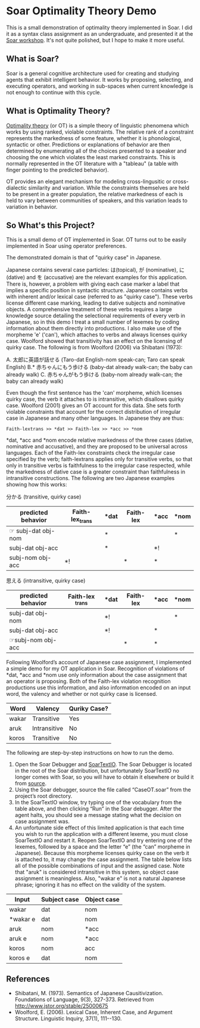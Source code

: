 Soar Optimality Theory Demo
===========================

This is a small demonstration of optimality theory implemented in Soar. I did it as a syntax class assignment as an undergraduate, and presented it at the [Soar workshop](http://ai.eecs.umich.edu/soar/sitemaker/workshop/32/). It's not quite polished, but I hope to make it more useful.

What is Soar?
-------------
Soar is a general cognitive architecture used for creating and studying agents that exhibit intelligent behavior. It works by proposing, selecting, and executing operators, and working in sub-spaces when current knowledge is not enough to continue with this cycle.

What is Optimality Theory?
--------------------------

[Optimality theory](http://en.wikipedia.org/wiki/Optimality_theory) (or OT) is a simple theory of linguistic phenomena which works by using ranked, violable constraints. The relative rank of a constraint represents the markedness of some feature, whether it is phonological, syntactic or other. Predictions or explanations of behavior are then determined by enumerating all of the choices presented to a speaker and choosing the one which violates the least marked constraints. This is normally represented in the OT literature with a "tableau" (a table with finger pointing to the predicted behavior). 

OT provides an elegant mechanism for modeling  cross-lingusitic or cross-dialectic similarity and variation. While the constraints themselves are held to be present in a greater population, the relative markedness of each is held to vary between communities of speakers, and this variation leads to variation in behavior.

So What's this Project?
---------------------
This is a small demo of OT implemented in Soar. OT turns out to be easily implemented in Soar using operator preferences. 

The demonstrated domain is that of "quirky case" in Japanese.

Japanese contains several case particles: は(topical), が (nominative), に (dative) and を (accusative) are the relevant examples for this application. There is, however, a problem with giving each case marker a label that implies a specific position in syntactic structure. Japanese contains verbs with inherent and/or lexical case (referred to as "quirky case"). These verbs license different case marking, leading to dative subjects and nominative objects. A comprehensive treatment of these verbs requires a large knowledge source detailing the selectional requirements of every verb in Japanese, so in this demo I treat a small number of lexemes by coding information about them directly into productions. I also make use of the morpheme 'e' ('can'), which attaches to verbs and always licenses quirky case. Woolford showed that transitivity has an effect on the licensing of quirky case. The following is from Woolford (2006) via Shibatani (1973):

A. 太郎に英語が話せる (Taro-dat English-nom speak-can; Taro can speak English)
B.* 赤ちゃんにもう歩ける (baby-dat already walk-can; the baby can already walk)
C. 赤ちゃんがもう歩ける (baby-nom already walk-can; the baby can already walk)

Even though the first sentence has the 'can' morpheme, which licenses quirky case, the verb it attaches to is intransitive, which disallows quirky case. Woolford (2001) gives an OT account for this data. She sets forth violable constraints that account for the correct distribution of irregular case in Japanese and many other languages. In Japanese they are thus:

    Faith-lextrans >> *dat >> Faith-lex >> *acc >> *nom

*dat, *acc and *nom encode relative markedness of the three cases (dative, nominative and accusative), and they are proposed to be universal across languages. Each of the Faith-lex constraints check the irregular case specified by the verb; faith-lextrans applies only for transitive verbs, so that only in transitive verbs is faithfulness to the irregular case respected, while the markedness of dative case is a greater constraint than faithfulness in intransitive constructions. The following are two Japanese examples showing how this works:

分かる (transitive, quirky case) 

| predicted behavior|  Faith-lex<sub>trans</sub> | *dat | Faith-lex | *acc | *nom |
|-------------------|----------|------|-----------|------|---|
|☞ subj-dat obj-nom |          |   *  |           |      | * |
|subj-dat obj-acc    |          |   *  |           |  *!  |   |   
|subj-nom obj-acc    |    *!    |      |     *     |   *  |   |   

思える (intransitive, quirky case) 

|predicted behavior| Faith-lex <sub>trans</sub> | *dat  |  Faith-lex |   *acc  |  *nom |
|------------------|---|----|---|---|---|
|subj-dat obj-nom  |   | *! |   |   | * |
|subj-dat obj-acc  |   | *! |   | * |   |
|☞subj-nom obj-acc|   |    | * | * |   |

Following Woolford’s account of Japanese case assignment, I implemented a simple demo for my OT application in Soar. Recognition of violations of *dat, *acc and *nom use only information about the case assignment that an operator is proposing. Both of the Faith-lex violation recognition productions use this information, and also information encoded on an input word, the valency and whether or not quirky case is licensed. 

Word  | Valency      | Quriky Case?
------|--------------|-------------
wakar | Transitive   | Yes
aruk  | Intransitive | No
koros | Transitive   | No

The following are step-by-step instructions on how to run the demo.

1. Open the Soar Debugger and [SoarTextIO](http://soar.eecs.umich.edu/articles/downloads/domains/175-soartext-io). The Soar Debugger is located in the root of the Soar distribution, but unfortunately SoarTextIO no longer comes with Soar, so you will have to obtain it elsewhere or build it from [source](https://github.com/SoarGroup/Domains-SoarTextIO).
2. Using the Soar debugger, source the file called “CaseOT.soar” from the project’s root directory.
3. In the SoarTextIO window, try typing one of the vocabulary from the table above, and then clicking “Run” in the Soar debugger. After the agent halts, you should see a message stating what the decision on case assignment was.
4. An unfortunate side effect of this limited application is that each time you wish to run the application with a different lexeme, you must close SoarTextIO and restart it. Reopen SoarTextIO and try entering one of the lexemes, followed by a space and the letter “e” (the “can” morpheme in Japanese). Because this morpheme licenses quirky case on the verb it is attached to, it may change the case assignment. The table below lists all of the possible combinations of input and the assigned case. Note that "aruk" is considered intransitive in this system, so object case assignment is meaningless. Also, "wakar e" is not a natural Japanese phrase; ignoring it has no effect on the validity of the system.

Input   | Subject case  | Object case
--------|---------------|------------
wakar   |      dat      |     nom
*wakar e|      dat      |     nom
aruk    |      nom      |     *acc
aruk e  |      nom      |     *acc
koros   |      nom      |     acc
koros e |      dat      |     nom

## References
* Shibatani, M. (1973). Semantics of Japanese Causitivization. Foundations of Language, 9(3), 327-373. Retrieved from http://www.jstor.org/stable/25000675
* Woolford, E. (2006). Lexical Case, Inherent Case, and Argument Structure. Linguistic Inquiry, 37(1), 111--130.
